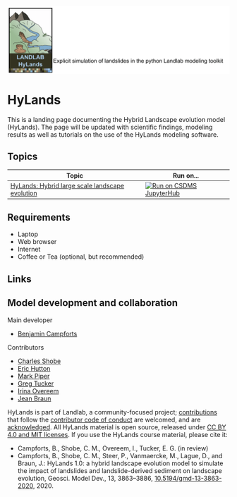 <a href="https://doi.org/10.5194/gmd-13-3863-2020">
  <img src="./media/HyLands_Logo_Header.png" alt="drawing"/>
</a>

# HyLands

This is a landing page documenting the Hybrid Landscape evolution model (HyLands). The page will be updated with scientific findings, modeling results as well as tutorials on the use of the HyLands modeling software.


## Topics


| Topic | Run on...
| ----- | ---------
| [HyLands: Hybrid large scale landscape evolution][hylands] | [![Run on CSDMS JupyterHub][badge]][gp-hylands]


## Requirements

* Laptop
* Web browser
* Internet
* Coffee or Tea (optional, but recommended)


## Links


## Model development and collaboration

Main developer
* [Benjamin Campforts](https://instaar.colorado.edu/people/benjamin-campforts/)

Contributors
* [Charles Shobe](https://www.geo.wvu.edu/faculty-and-staff/faculty/charlie-shobe)
* [Eric Hutton](https://instaar.colorado.edu/people/eric-hutton/)
* [Mark Piper](https://instaar.colorado.edu/people/mark-piper/)
* [Greg Tucker](https://www.colorado.edu/geologicalsciences/greg-tucker)
* [Irina Overeem](https://www.colorado.edu/geologicalsciences/irina-overeem)
* [Jean Braun](https://www.gfz-potsdam.de/en/staff/jean-braun/sec47/)

HyLands is part of Landlab, a community-focused project;
[contributions](./CONTRIBUTING.rst) that follow
the [contributor code of conduct](./CODE-OF-CONDUCT.rst) are welcomed,
and are [acknowledged](./AUTHORS.rst).
All HyLands material is open source,
released under [CC BY 4.0 and MIT licenses](./LICENSE.md).
If you use the HyLands course material,
please cite it:

* Campforts, B., Shobe, C. M., Overeem, I., Tucker, E. G. (in review)
* Campforts, B., Shobe, C. M., Steer, P., Vanmaercke, M., Lague, D., and Braun, J.: HyLands 1.0: a hybrid landscape evolution model to simulate the impact of landslides and landslide-derived sediment on landscape evolution, Geosci. Model Dev., 13, 3863–3886, [10.5194/gmd-13-3863-2020](https://doi.org/10.5194/gmd-13-3863-2020), 2020.

<!-- Links -->
[badge]: https://img.shields.io/badge/CSDMS-JupyterHub-orange.svg
[hylands]: ./tutorials/index.ipynb
[gp-hylands]: https://csdms.rc.colorado.edu/hub/user-redirect/git-pull?repo=https%3A%2F%2Fgithub.com%2FBCampforts%2Fhylands_modeling&urlpath=tree%2Fhylands_modeling%2Ftutorials%2Findex.ipynb&branch=master
